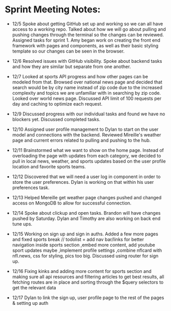 
# Sprint Meeting Notes:

- 12/5 Spoke about getting GitHub set up and working so we can all have access to a working repo. Talked about how we will go about pulling and pushing changes through the terminal so the changes can be reviewed. Assigned tasks for sprint 1. Amy began work on creating the front end framework with pages and components, as well as their basic styling template so our changes can be seen in the browser. 

- 12/6 Resolved issues with GitHub visibility. Spoke about backend tasks and how they are similar but separate from one another. 

- 12/7 Looked at sports API progress and how other pages can be modeled from that. Browsed over national news page and decided that search would be by city name instead of zip code due to the increased complexity and topics we are unfamiliar with in searching by zip code. Looked over world news page. Discussed API limit of 100 requests per day and caching to optimize each request. 

- 12/9 Discussed progress with our individual tasks and found we have no blockers yet. Discussed completed tasks. 

- 12/10 Assigned user profile management to Dylan to start on the user model and connections with the backend. Reviewed Mireille's weather page and current errors related to pulling and pushing to the hub. 

- 12/11 Brainstormed what we want to show on the home page. Instead of overloading the page with updates from each category, we decided to pull in local news, weather, and sports updates based on the user profile location and favorite sports teams. 

- 12/12 Discovered that we will need a user log in component in order to store the user preferences. Dylan is working on that within his user preferences task. 

- 12/13 Helped Mereille get weather page changes pushed and changed access on MongoDB to allow for successful connection.

- 12/14 Spoke about clickup and open tasks. Brandon will have changes pushed by Saturday. Dylan and Timothy are also working on back end tune ups.

- 12/15 Working on sign up and sign in auths. Added a few more pages and fixed sports break // todolist = add nav bar/links for better navigation  inside sports section ,embed more content, add youtube sport updates maybe ,implement profile settings ,combine nflcard with nfl.news, css for styling, pics too big. Discussed using router for sign up.

- 12/16 Fixing kinks and adding more content for sports section and making sure all api resources and filtering articles to get best results, all fetching routes are in place and sorting through the $query selectors to get the relevant data 

- 12/17 Dylan to link the sign up, user profile page to the rest of the pages & setting up auth